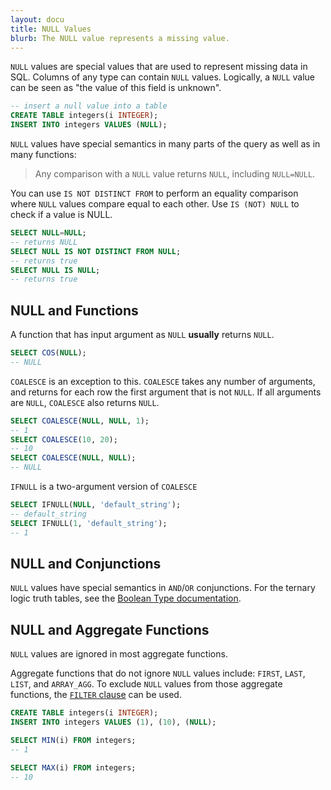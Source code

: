 ```yaml
---
layout: docu
title: NULL Values
blurb: The NULL value represents a missing value.
---
```


`NULL` values are special values that are used to represent missing data in SQL. Columns of any type can contain `NULL` values. Logically, a `NULL` value can be seen as "the value of this field is unknown".

```sql
-- insert a null value into a table
CREATE TABLE integers(i INTEGER);
INSERT INTO integers VALUES (NULL);
```

`NULL` values have special semantics in many parts of the query as well as in many functions:

> Any comparison with a `NULL` value returns `NULL`, including `NULL=NULL`.

You can use `IS NOT DISTINCT FROM` to perform an equality comparison where `NULL` values compare equal to each other. Use `IS (NOT) NULL` to check if a value is NULL.

```sql
SELECT NULL=NULL;
-- returns NULL
SELECT NULL IS NOT DISTINCT FROM NULL;
-- returns true
SELECT NULL IS NULL;
-- returns true
```

## NULL and Functions

A function that has input argument as `NULL` **usually** returns `NULL`.

```sql
SELECT COS(NULL);
-- NULL
```

`COALESCE` is an exception to this. `COALESCE` takes any number of arguments, and returns for each row the first argument that is not `NULL`. If all arguments are `NULL`, `COALESCE` also returns `NULL`.

```sql
SELECT COALESCE(NULL, NULL, 1);
-- 1
SELECT COALESCE(10, 20);
-- 10
SELECT COALESCE(NULL, NULL);
-- NULL
```

`IFNULL` is a two-argument version of `COALESCE`
```sql
SELECT IFNULL(NULL, 'default_string');
-- default_string
SELECT IFNULL(1, 'default_string');
-- 1
```

## NULL and Conjunctions

`NULL` values have special semantics in `AND`/`OR` conjunctions. For the ternary logic truth tables, see the [Boolean Type documentation](../../sql/data_types/boolean).

## NULL and Aggregate Functions

`NULL` values are ignored in most aggregate functions. 

Aggregate functions that do not ignore `NULL` values include: `FIRST`, `LAST`, `LIST`, and `ARRAY_AGG`. To exclude `NULL` values from those aggregate functions, the [`FILTER` clause](../../sql/query_syntax/filter) can be used.

```sql
CREATE TABLE integers(i INTEGER);
INSERT INTO integers VALUES (1), (10), (NULL);

SELECT MIN(i) FROM integers;
-- 1

SELECT MAX(i) FROM integers;
-- 10
```
